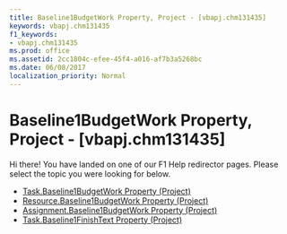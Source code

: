```yaml
---
title: Baseline1BudgetWork Property, Project - [vbapj.chm131435]
keywords: vbapj.chm131435
f1_keywords:
- vbapj.chm131435
ms.prod: office
ms.assetid: 2cc1804c-efee-45f4-a016-af7b3a5268bc
ms.date: 06/08/2017
localization_priority: Normal
---
```



# Baseline1BudgetWork Property, Project - [vbapj.chm131435]

Hi there! You have landed on one of our F1 Help redirector pages. Please select the topic you were looking for below.

- [Task.Baseline1BudgetWork Property (Project)](http://msdn.microsoft.com/library/9aa953a4-9f79-4d62-bf3a-1dea6719e9da%28Office.15%29.aspx)
- [Resource.Baseline1BudgetWork Property (Project)](http://msdn.microsoft.com/library/a4cb02cd-5e22-f2b8-1a29-475261b632c8%28Office.15%29.aspx)
- [Assignment.Baseline1BudgetWork Property (Project)](http://msdn.microsoft.com/library/7df3330c-0397-0075-0c3c-d4bfffc6ed20%28Office.15%29.aspx)
- [Task.Baseline1FinishText Property (Project)](http://msdn.microsoft.com/library/aa47b755-2670-a4e9-2c43-e6c90c625a06%28Office.15%29.aspx)

